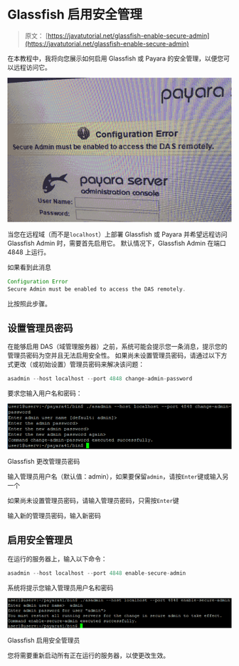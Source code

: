 # Glassfish 启用安全管理

> 原文： [https://javatutorial.net/glassfish-enable-secure-admin](https://javatutorial.net/glassfish-enable-secure-admin)

在本教程中，我将向您展示如何启用 Glassfish 或 Payara 的安全管理，以便您可以远程访问它。

![](img/4992f2846ae09f9c10bdcda6b1dd502f.jpg)

当您在远程域（而不是`localhost`）上部署 Glassfish 或 Payara 并希望远程访问 Glassfish Admin 时，需要首先启用它。 默认情况下，Glassfish Admin 在端口 4848 上运行。

如果看到此消息

```java
Configuration Error
Secure Admin must be enabled to access the DAS remotely.
```

比按照此步骤。

## 设置管理员密码

在能够启用 DAS（域管理服务器）之前，系统可能会提示您一条消息，提示您的管理员密码为空并且无法启用安全性。 如果尚未设置管理员密码，请通过以下方式更改（或初始设置）管理员密码来解决该问题：

```java
asadmin --host localhost --port 4848 change-admin-password
```

要求您输入用户名和密码：

![Glassfish change admin password](img/497075053c79cc27a5c32c6d93a7c19c.jpg)

Glassfish 更改管理员密码

输入管理员用户名（默认值：admin），如果要保留`admin`，请按`Enter`键或输入另一个

如果尚未设置管理员密码，请输入管理员密码，只需按`Enter`键

输入新的管理员密码，输入新密码

## 启用安全管理员

在运行的服务器上，输入以下命令：

```java
asadmin --host localhost --port 4848 enable-secure-admin
```

系统将提示您输入管理员用户名和密码

![Glassfish enable secure admin](img/ef53b1acdd70cef531b9c266ded3e08c.jpg)

Glassfish 启用安全管理员

您将需要重新启动所有正在运行的服务器，以使更改生效。